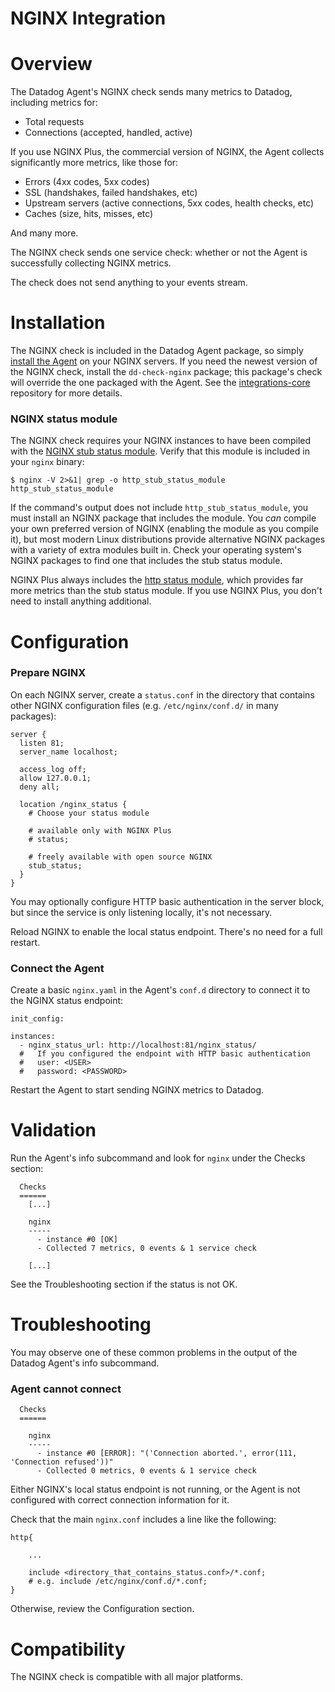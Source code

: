 # NGINX Integration

# Overview

The Datadog Agent's NGINX check sends many metrics to Datadog, including metrics for:

* Total requests
* Connections (accepted, handled, active)

If you use NGINX Plus, the commercial version of NGINX, the Agent collects significantly more metrics, like those for:

* Errors (4xx codes, 5xx codes)
* SSL (handshakes, failed handshakes, etc)
* Upstream servers (active connections, 5xx codes, health checks, etc)
* Caches (size, hits, misses, etc)

And many more.

The NGINX check sends one service check: whether or not the Agent is successfully collecting NGINX metrics.

The check does not send anything to your events stream.

# Installation

The NGINX check is included in the Datadog Agent package, so simply [install the Agent](https://app.datadoghq.com/account/settings#agent) on your NGINX servers. If you need the newest version of the NGINX check, install the `dd-check-nginx` package; this package's check will override the one packaged with the Agent. See the [integrations-core](https://github.com/DataDog/integrations-core#installing-the-integrations) repository for more details.

### NGINX status module

The NGINX check requires your NGINX instances to have been compiled with the [NGINX stub status module](http://nginx.org/en/docs/http/ngx_http_stub_status_module.html). Verify that this module is included in your `nginx` binary:

```
$ nginx -V 2>&1| grep -o http_stub_status_module
http_stub_status_module
```

If the command's output does not include `http_stub_status_module`, you must install an NGINX package that includes the module. You _can_ compile your own preferred version of NGINX (enabling the module as you compile it), but most modern Linux distributions provide alternative NGINX packages with a variety of extra modules built in. Check your operating system's NGINX packages to find one that includes the stub status module.

NGINX Plus always includes the [http status module](http://nginx.org/en/docs/http/ngx_http_status_module.html), which provides far more metrics than the stub status module. If you use NGINX Plus, you don't need to install anything additional.

# Configuration

### Prepare NGINX

On each NGINX server, create a `status.conf` in the directory that contains other NGINX configuration files (e.g. `/etc/nginx/conf.d/` in many packages):

```
server {
  listen 81;
  server_name localhost;

  access_log off;
  allow 127.0.0.1;
  deny all;

  location /nginx_status {
    # Choose your status module

    # available only with NGINX Plus
    # status;

    # freely available with open source NGINX
    stub_status;
  }
}
```

You may optionally configure HTTP basic authentication in the server block, but since the service is only listening locally, it's not necessary.

Reload NGINX to enable the local status endpoint. There's no need for a full restart.

### Connect the Agent

Create a basic `nginx.yaml` in the Agent's `conf.d` directory to connect it to the NGINX status endpoint:

```
init_config:

instances:
  - nginx_status_url: http://localhost:81/nginx_status/
  #   If you configured the endpoint with HTTP basic authentication
  #   user: <USER>
  #   password: <PASSWORD>
```

Restart the Agent to start sending NGINX metrics to Datadog.

# Validation

Run the Agent's info subcommand and look for `nginx` under the Checks section:

```
  Checks
  ======
    [...]

    nginx
    -----
      - instance #0 [OK]
      - Collected 7 metrics, 0 events & 1 service check

    [...]
```

See the Troubleshooting section if the status is not OK.

# Troubleshooting

You may observe one of these common problems in the output of the Datadog Agent's info subcommand.

### Agent cannot connect
```
  Checks
  ======
  
    nginx
    -----
      - instance #0 [ERROR]: "('Connection aborted.', error(111, 'Connection refused'))"
      - Collected 0 metrics, 0 events & 1 service check
```

Either NGINX's local status endpoint is not running, or the Agent is not configured with correct connection information for it.

Check that the main `nginx.conf` includes a line like the following:

```
http{
	
	...

	include <directory_that_contains_status.conf>/*.conf;
	# e.g. include /etc/nginx/conf.d/*.conf;
}
```

Otherwise, review the Configuration section.

# Compatibility

The NGINX check is compatible with all major platforms.
